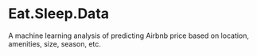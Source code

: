 # Eat.Sleep.Data
A machine learning analysis of predicting Airbnb price based on location, amenities, size, season, etc.
